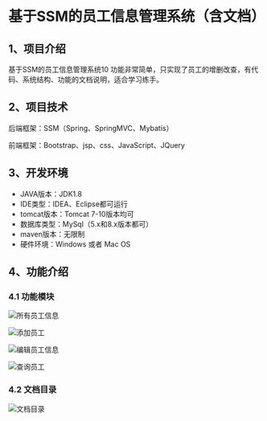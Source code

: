 # 基于SSM的员工信息管理系统（含文档）


## 1、项目介绍

基于SSM的员工信息管理系统10 功能非常简单，只实现了员工的增删改查，有代码、系统结构、功能的文档说明，适合学习练手。


## 2、项目技术

后端框架：SSM（Spring、SpringMVC、Mybatis）

前端框架：Bootstrap、jsp、css、JavaScript、JQuery

## 3、开发环境

- JAVA版本：JDK1.8
- IDE类型：IDEA、Eclipse都可运行
- tomcat版本：Tomcat 7-10版本均可
- 数据库类型：MySql（5.x和8.x版本都可） 
- maven版本：无限制
- 硬件环境：Windows 或者 Mac OS


## 4、功能介绍

### 4.1 功能模块

![所有员工信息](https://project-images-1256969109.cos.ap-chongqing.myqcloud.com/Typora-Images/202207142002799.jpg)

![添加员工](https://project-images-1256969109.cos.ap-chongqing.myqcloud.com/Typora-Images/202207142002209.jpg)

![编辑员工信息](https://project-images-1256969109.cos.ap-chongqing.myqcloud.com/Typora-Images/202207142002715.jpg)

![查询员工](https://project-images-1256969109.cos.ap-chongqing.myqcloud.com/Typora-Images/202207142003119.jpg)

### 4.2 文档目录

![文档目录](https://project-images-1256969109.cos.ap-chongqing.myqcloud.com/Typora-Images/202207142002729.jpg)



